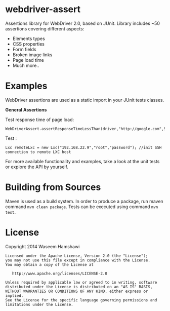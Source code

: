 webdriver-assert
================

Assertions library for WebDriver 2.0, based on JUnit.
Library includes ~50 assertions covering different aspects:
- Elements types
- CSS properties
- Form fields
- Broken image links
- Page load time
- Much more..

Examples
========

WebDriver assertions are used as a static import in your JUnit tests classes.

**General Assertions**

Test response time of page load:

	WebDriverAssert.assertResponseTimeLessThan(driver,"http://google.com",5000);

Test :

	Lxc remoteLxc = new Lxc("192.168.22.9","root","password"); //init SSH connection to remote LXC host

For more available functionality and examples, take a look at the unit tests or explore the API by yourself.	

Building from Sources
========

Maven is used as a build system.
In order to produce a package, run maven command `mvn clean package`.
Tests can be executed using command `mvn test`. 

License
========

Copyright 2014 Waseem Hamshawi

	Licensed under the Apache License, Version 2.0 (the "License");
	you may not use this file except in compliance with the License.
	You may obtain a copy of the License at
	
	   http://www.apache.org/licenses/LICENSE-2.0
	
	Unless required by applicable law or agreed to in writing, software
	distributed under the License is distributed on an "AS IS" BASIS,
	WITHOUT WARRANTIES OR CONDITIONS OF ANY KIND, either express or implied.
	See the License for the specific language governing permissions and
	limitations under the License.
